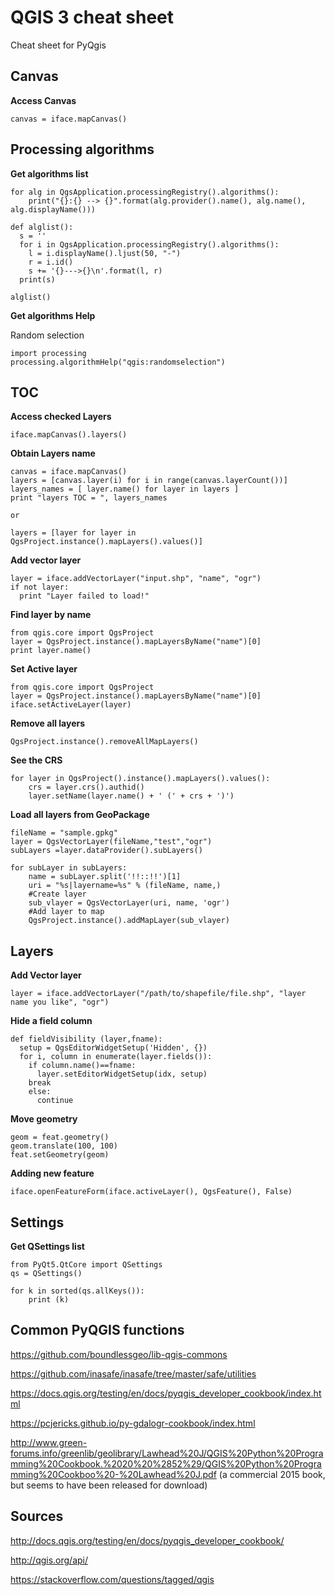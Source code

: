 
# QGIS 3 cheat sheet

Cheat sheet for PyQgis

Canvas
---
__Access Canvas__

	canvas = iface.mapCanvas()


Processing algorithms 
---

__Get algorithms list__

	for alg in QgsApplication.processingRegistry().algorithms():
		print("{}:{} --> {}".format(alg.provider().name(), alg.name(), alg.displayName()))
		
	def alglist():
	  s = ''
	  for i in QgsApplication.processingRegistry().algorithms():
	    l = i.displayName().ljust(50, "-")
	    r = i.id()
	    s += '{}--->{}\n'.format(l, r)
	  print(s)

	alglist()

__Get algorithms Help__

Random selection

	import processing
	processing.algorithmHelp("qgis:randomselection")


TOC
---

__Access checked Layers__

	iface.mapCanvas().layers()

__Obtain Layers name__

	canvas = iface.mapCanvas()
	layers = [canvas.layer(i) for i in range(canvas.layerCount())]
	layers_names = [ layer.name() for layer in layers ]
	print "layers TOC = ", layers_names
	
	or
	
	layers = [layer for layer in QgsProject.instance().mapLayers().values()]


__Add vector layer__

	layer = iface.addVectorLayer("input.shp", "name", "ogr")
	if not layer:
	  print "Layer failed to load!"

__Find layer by name__

	from qgis.core import QgsProject
	layer = QgsProject.instance().mapLayersByName("name")[0]
	print layer.name()

__Set Active layer__

	from qgis.core import QgsProject
	layer = QgsProject.instance().mapLayersByName("name")[0]
	iface.setActiveLayer(layer)

__Remove all layers__

	QgsProject.instance().removeAllMapLayers()

__See the CRS__

	for layer in QgsProject().instance().mapLayers().values():   
	    crs = layer.crs().authid()
	    layer.setName(layer.name() + ' (' + crs + ')')

__Load all layers from GeoPackage__

	fileName = "sample.gpkg"
	layer = QgsVectorLayer(fileName,"test","ogr")
	subLayers =layer.dataProvider().subLayers()

	for subLayer in subLayers:
		name = subLayer.split('!!::!!')[1]
		uri = "%s|layername=%s" % (fileName, name,)
		#Create layer
		sub_vlayer = QgsVectorLayer(uri, name, 'ogr')
		#Add layer to map
		QgsProject.instance().addMapLayer(sub_vlayer)

Layers
---

__Add Vector layer__

	layer = iface.addVectorLayer("/path/to/shapefile/file.shp", "layer name you like", "ogr")


__Hide a field column__

	def fieldVisibility (layer,fname):
	  setup = QgsEditorWidgetSetup('Hidden', {})
	  for i, column in enumerate(layer.fields()):
	    if column.name()==fname:
	      layer.setEditorWidgetSetup(idx, setup)
		break
	    else:
	      continue
	      
__Move geometry__      

	geom = feat.geometry()
	geom.translate(100, 100)
	feat.setGeometry(geom)

__Adding new feature__

	iface.openFeatureForm(iface.activeLayer(), QgsFeature(), False)


Settings
---

__Get QSettings list__

	from PyQt5.QtCore import QSettings
	qs = QSettings()

	for k in sorted(qs.allKeys()):
	    print (k)



Common PyQGIS functions
---

https://github.com/boundlessgeo/lib-qgis-commons

https://github.com/inasafe/inasafe/tree/master/safe/utilities

https://docs.qgis.org/testing/en/docs/pyqgis_developer_cookbook/index.html

https://pcjericks.github.io/py-gdalogr-cookbook/index.html

http://www.green-forums.info/greenlib/geolibrary/Lawhead%20J/QGIS%20Python%20Programming%20Cookbook.%2020%20%2852%29/QGIS%20Python%20Programming%20Cookboo%20-%20Lawhead%20J.pdf (a commercial 2015 book, but seems to have been released for download)


Sources
---

<http://docs.qgis.org/testing/en/docs/pyqgis_developer_cookbook/>

<http://qgis.org/api/>

<https://stackoverflow.com/questions/tagged/qgis>

